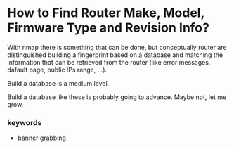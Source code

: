 # How to Find Router Make, Model, Firmware Type and Revision Info?

With nmap there is something that can be done, but conceptually router are distinguished building a fingerprint based on a database and matching the information that can be retrieved from the router (like error messages, dafault page, public IPs range, ...).

Build a database is a medium level.

Build a database like these is probably going to advance. Maybe not, let me grow.

### keywords

* banner grabbing
